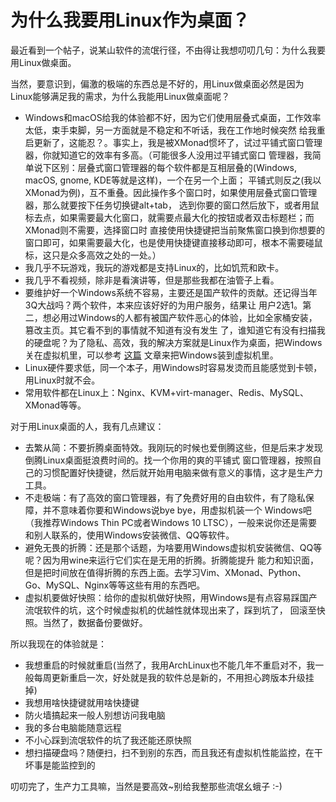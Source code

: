 # 为什么我要用Linux作为桌面？

最近看到一个帖子，说某山软件的流氓行径，不由得让我想叨叨几句：为什么我要用Linux做桌面。

当然，要意识到，偏激的极端的东西总是不好的，用Linux做桌面必然是因为Linux能够满足我的需求，为什么我能用Linux做桌面呢？

- Windows和macOS给我的体验都不好，因为它们使用层叠式桌面，工作效率太低，束手束脚，另一方面就是不稳定和不听话，我在工作地时候突然
给我重启更新了，这能忍？。事实上，我是被XMonad惯坏了，试过平铺式窗口管理器，你就知道它的效率有多高。（可能很多人没用过平铺式窗口
管理器，我简单说下区别：层叠式窗口管理器的每个软件都是互相层叠的(Windows, macOS, gnome, KDE等就是这样)，一个在另一个上面；
平铺式则反之(我以XMonad为例)，互不重叠。因此操作多个窗口时，如果使用层叠式窗口管理器，那么就要按下任务切换键alt+tab，
选到你要的窗口然后放下，或者用鼠标去点，如果需要最大化窗口，就需要点最大化的按钮或者双击标题栏；而XMonad则不需要，选择窗口时
直接使用快捷键把当前聚焦窗口换到你想要的窗口即可，如果需要最大化，也是使用快捷键直接移动即可，根本不需要碰鼠标，这只是众多高效之处的一处。）
- 我几乎不玩游戏，我玩的游戏都是支持Linux的，比如饥荒和欧卡。
- 我几乎不看视频，除非是看演讲等，但是那些我都在油管子上看。
- 要维护好一个Windows系统不容易，主要还是国产软件的贡献。还记得当年3Q大战吗？两个软件，本来应该好好的为用户服务，结果让
用户2选1。第二，想必用过Windows的人都有被国产软件恶心的体验，比如全家桶安装，篡改主页。其它看不到的事情就不知道有没有发生
了，谁知道它有没有扫描我的硬盘呢？为了隐私、高效，我的解决方案就是Linux作为桌面，把Windows关在虚拟机里，可以参考
[这篇](https://jiajunhuang.com/articles/2019_10_08-linux_windows.md.html) 文章来把Windows装到虚拟机里。
- Linux硬件要求低，同一个本子，用Windows时容易发烫而且能感觉到卡顿，用Linux时就不会。
- 常用软件都在Linux上：Nginx、KVM+virt-manager、Redis、MySQL、XMonad等等。

对于用Linux桌面的人，我有几点建议：

- 去繁从简：不要折腾桌面特效。我刚玩的时候也爱倒腾这些，但是后来才发现倒腾Linux桌面挺浪费时间的。找一个你用的爽的平铺式
窗口管理器，按照自己的习惯配置好快捷键，然后就开始用电脑来做有意义的事情，这才是生产力工具。
- 不走极端：有了高效的窗口管理器，有了免费好用的自由软件，有了隐私保障，并不意味着你要和Windows说bye bye，用虚拟机装一个
Windows吧（我推荐Windows Thin PC或者Windows 10 LTSC），一般来说你还是需要和别人联系的，使用Windows安装微信、QQ等软件。
- 避免无畏的折腾：还是那个话题，为啥要用Windows虚拟机安装微信、QQ等呢？因为用wine来运行它们实在是无用的折腾。折腾能提升
能力和知识面，但是把时间放在值得折腾的东西上面。去学习Vim、XMonad、Python、Go、MySQL、Nginx等等这些有用的东西吧。
- 虚拟机要做好快照：给你的虚拟机做好快照，用Windows是有点容易踩国产流氓软件的坑，这个时候虚拟机的优越性就体现出来了，踩到坑了，
回滚至快照。当然了，数据备份要做好。

所以我现在的体验就是：

- 我想重启的时候就重启(当然了，我用ArchLinux也不能几年不重启对不，我一般每周更新重启一次，好处就是我的软件总是新的，不用担心跨版本升级挂掉)
- 我想用啥快捷键就用啥快捷键
- 防火墙搞起来一般人别想访问我电脑
- 我的多台电脑能随意远程
- 不小心踩到流氓软件的坑了我还能还原快照
- 想扫描硬盘吗？随便扫，扫不到别的东西，而且我还有虚拟机性能监控，在干坏事是能监控到的

叨叨完了，生产力工具嘛，当然是要高效~别给我整那些流氓幺蛾子 :-)
